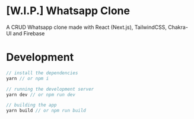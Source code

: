 # [W.I.P.] Whatsapp Clone
A CRUD Whatsapp clone made with React (Next.js), TailwindCSS, Chakra-UI and Firebase

# Development
```js
// install the dependencies
yarn // or npm i

// running the development server
yarn dev // or npm run dev

// building the app
yarn build // or npm run build
```
